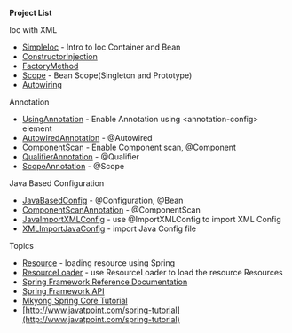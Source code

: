**Project List**

Ioc with XML
- [SimpleIoc](SimpleIoc) - Intro to Ioc Container and Bean
- [ConstructorInjection](ConstructorInjection)
- [FactoryMethod](FactoryMethod)
- [Scope](Scope) - Bean Scope(Singleton and Prototype)
- [Autowiring](Autowiring)

Annotation
- [UsingAnnotation](UsingAnnotation) - Enable Annotation using &lt;annotation-config&gt; element
- [AutowiredAnnotation](AutowiredAnnotation) - @Autowired
- [ComponentScan](ComponentScan) - Enable Component scan, @Component
- [QualifierAnnotation](QualifierAnnotation) - @Qualifier
- [ScopeAnnotation](ScopeAnnotation) - @Scope

Java Based Configuration
- [JavaBasedConfig](JavaBasedConfig) - @Configuration, @Bean
- [ComponentScanAnnotation](ComponentScanAnnotation) - @ComponentScan
- [JavaImportXMLConfig](JavaImportXMLConfig) - use @ImportXMLConfig to import XML Config
- [XMLImportJavaConfig](XMLImportJavaConfig) - import Java Config file

Topics
- [Resource](Resource) - loading resource using Spring
- [ResourceLoader](ResourceLoader) - use ResourceLoader to load the resource
Resources
- [Spring Framework Reference Documentation](http://docs.spring.io/spring/docs/current/spring-framework-reference/htmlsingle/)
- [Spring Framework API](http://docs.spring.io/spring/docs/current/javadoc-api/)
- [Mkyong Spring Core Tutorial](https://www.mkyong.com/tutorials/spring-tutorials/)
- [http://www.javatpoint.com/spring-tutorial](http://www.javatpoint.com/spring-tutorial)
